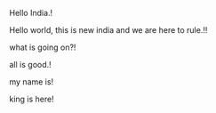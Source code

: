 Hello India.!

Hello world, this is new india and we are here to rule.!!

what is going on?!

all is good.!

my name is!

king is here!
